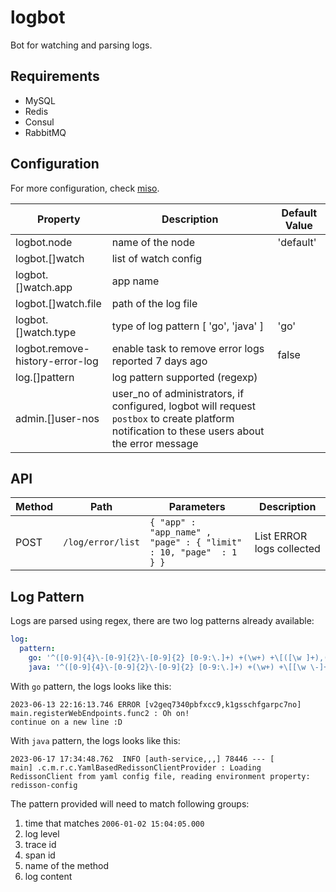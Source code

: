# logbot

Bot for watching and parsing logs.

## Requirements

- MySQL
- Redis
- Consul
- RabbitMQ

## Configuration

For more configuration, check [miso](https://github.com/CurtisNewbie/miso).

| Property                        | Description                                                                                                                                    | Default Value |
|---------------------------------|------------------------------------------------------------------------------------------------------------------------------------------------|---------------|
| logbot.node                     | name of the node                                                                                                                               | 'default'     |
| logbot.[]watch                  | list of watch config                                                                                                                           |               |
| logbot.[]watch.app              | app name                                                                                                                                       |               |
| logbot.[]watch.file             | path of the log file                                                                                                                           |               |
| logbot.[]watch.type             | type of log pattern [ 'go', 'java' ]                                                                                                           | 'go'          |
| logbot.remove-history-error-log | enable task to remove error logs reported 7 days ago                                                                                           | false         |
| log.[]pattern                   | log pattern supported (regexp)                                                                                                                 |               |
| admin.[]user-nos                | user_no of administrators, if configured, logbot will request `postbox` to create platform notification to these users about the error message |               |

## API


| Method | Path              | Parameters                                                        | Description               |
|--------|-------------------|-------------------------------------------------------------------|---------------------------|
| POST   | `/log/error/list` | `{ "app" : "app_name" , "page" : { "limit" : 10, "page"  : 1 } }` | List ERROR logs collected |

## Log Pattern

Logs are parsed using regex, there are two log patterns already available:

```yaml
log:
  pattern:
    go: '^([0-9]{4}\-[0-9]{2}\-[0-9]{2} [0-9:\.]+) +(\w+) +\[([\w ]+),([\w ]+)\] ([\w\.]+) +: *((?s).*)'
    java: '^([0-9]{4}\-[0-9]{2}\-[0-9]{2} [0-9:\.]+) +(\w+) +\[[\w \-]+,([\w ]*),([\w ]*),[\w ]*\] [\w\.]+ \-\-\- \[[\w\- ]+\] ([\w\-\.]+) +: *((?s).*)'
```

With `go` pattern, the logs looks like this:

```log
2023-06-13 22:16:13.746 ERROR [v2geq7340pbfxcc9,k1gsschfgarpc7no] main.registerWebEndpoints.func2 : Oh on!
continue on a new line :D
```

With `java` pattern, the logs looks like this:

```log
2023-06-17 17:34:48.762  INFO [auth-service,,,] 78446 --- [           main] .c.m.r.c.YamlBasedRedissonClientProvider : Loading RedissonClient from yaml config file, reading environment property: redisson-config
```

The pattern provided will need to match following groups:

1. time that matches `2006-01-02 15:04:05.000` 
2. log level
3. trace id
4. span id
5. name of the method 
6. log content 